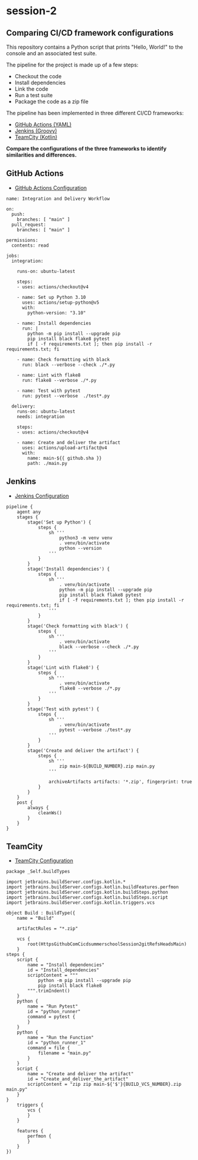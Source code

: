 # session-2

## Comparing CI/CD framework configurations

This repository contains a Python script that prints "Hello, World!" to the console and an associated test suite.

The pipeline for the project is made up of a few steps:

- Checkout the code
- Install dependencies
- Link the code
- Run a test suite
- Package the code as a zip file

The pipeline has been implemented in three different CI/CD frameworks:

- [GitHub Actions (YAML)](./.github/workflows/python-app.yml)
- [Jenkins (Groovy)](./Jenkinsfile)
- [TeamCity (Kotlin)](./.teamcity/teamcity.kts)

**Compare the configurations of the three frameworks to identify similarities and differences.**

## GitHub Actions

- [GitHub Actions Configuration](.github/workflows/python-app.yml)

```
name: Integration and Delivery Workflow

on:
  push:
    branches: [ "main" ]
  pull_request:
    branches: [ "main" ]

permissions:
  contents: read

jobs:
  integration:

    runs-on: ubuntu-latest

    steps:
    - uses: actions/checkout@v4

    - name: Set up Python 3.10
      uses: actions/setup-python@v5
      with:
        python-version: "3.10"

    - name: Install dependencies
      run: |
        python -m pip install --upgrade pip
        pip install black flake8 pytest
        if [ -f requirements.txt ]; then pip install -r requirements.txt; fi

    - name: Check formatting with black
      run: black --verbose --check ./*.py

    - name: Lint with flake8
      run: flake8 --verbose ./*.py

    - name: Test with pytest
      run: pytest --verbose  ./test*.py

  delivery:
    runs-on: ubuntu-latest
    needs: integration

    steps:
    - uses: actions/checkout@v4

    - name: Create and deliver the artifact
      uses: actions/upload-artifact@v4
      with:
        name: main-${{ github.sha }}
        path: ./main.py

```

## Jenkins

- [Jenkins Configuration](Jenkinsfile)

```
pipeline {
    agent any
    stages {
        stage('Set up Python') {
            steps {
                sh '''
                    python3 -m venv venv
                    . venv/bin/activate
                    python --version
                '''
            }
        }
        stage('Install dependencies') {
            steps {
                sh '''
                    . venv/bin/activate
                    python -m pip install --upgrade pip
                    pip install black flake8 pytest
                    if [ -f requirements.txt ]; then pip install -r requirements.txt; fi
                '''
            }
        }
        stage('Check formatting with black') {
            steps {
                sh '''
                    . venv/bin/activate
                    black --verbose --check ./*.py
                '''
            }
        }
        stage('Lint with flake8') {
            steps {
                sh '''
                    . venv/bin/activate
                    flake8 --verbose ./*.py
                '''
            }
        }
        stage('Test with pytest') {
            steps {
                sh '''
                    . venv/bin/activate
                    pytest --verbose ./test*.py
                '''
            }
        }
        stage('Create and deliver the artifact') {
            steps {
                sh '''
                    zip main-${BUILD_NUMBER}.zip main.py
                '''

                archiveArtifacts artifacts: '*.zip', fingerprint: true
            }
        }
    }
    post {
        always {
            cleanWs()
        }
    }
}
```

## TeamCity

- [TeamCity Configuration](.teamcity/teamcity.kts)

```
package _Self.buildTypes

import jetbrains.buildServer.configs.kotlin.*
import jetbrains.buildServer.configs.kotlin.buildFeatures.perfmon
import jetbrains.buildServer.configs.kotlin.buildSteps.python
import jetbrains.buildServer.configs.kotlin.buildSteps.script
import jetbrains.buildServer.configs.kotlin.triggers.vcs

object Build : BuildType({
    name = "Build"

    artifactRules = "*.zip"

    vcs {
        root(HttpsGithubComCicdsummerschoolSession2gitRefsHeadsMain)
    }
steps {
    script {
        name = "Install dependencies"
        id = "Install_dependencies"
        scriptContent = """
            python -m pip install --upgrade pip
            pip install black flake8
        """.trimIndent()
    }
    python {
        name = "Run Pytest"
        id = "python_runner"
        command = pytest {
        }
    }
    python {
        name = "Run the Function"
        id = "python_runner_1"
        command = file {
            filename = "main.py"
        }
    }
    script {
        name = "Create and deliver the artifact"
        id = "Create_and_deliver_the_artifact"
        scriptContent = "zip zip main-${'$'}{BUILD_VCS_NUMBER}.zip main.py"
    }
}
    triggers {
        vcs {
        }
    }

    features {
        perfmon {
        }
    }
})
```

